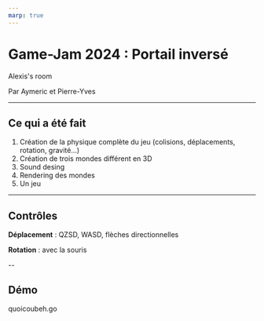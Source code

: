 ```yaml
---
marp: true
---
```


# Game-Jam 2024 : Portail inversé

Alexis's room

Par Aymeric et Pierre-Yves

---

## Ce qui a été fait
1. Création de la physique complète du jeu (colisions, déplacements, rotation, gravité...)
2. Création de trois mondes différent en 3D
3. Sound desing
4. Rendering des mondes
5. Un jeu

---
## Contrôles

**Déplacement** : QZSD, WASD, flèches directionnelles

**Rotation** : avec la souris

--

## Démo

quoicoubeh.go